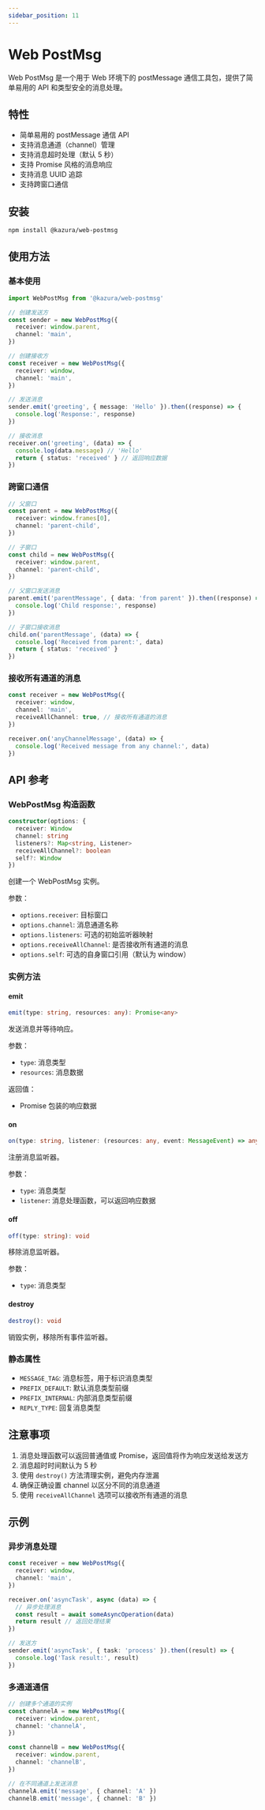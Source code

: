 ```yaml
---
sidebar_position: 11
---
```


# Web PostMsg

Web PostMsg 是一个用于 Web 环境下的 postMessage 通信工具包，提供了简单易用的 API 和类型安全的消息处理。

## 特性

- 简单易用的 postMessage 通信 API
- 支持消息通道（channel）管理
- 支持消息超时处理（默认 5 秒）
- 支持 Promise 风格的消息响应
- 支持消息 UUID 追踪
- 支持跨窗口通信

## 安装

```bash
npm install @kazura/web-postmsg
```

## 使用方法

### 基本使用

```typescript
import WebPostMsg from '@kazura/web-postmsg'

// 创建发送方
const sender = new WebPostMsg({
  receiver: window.parent,
  channel: 'main',
})

// 创建接收方
const receiver = new WebPostMsg({
  receiver: window,
  channel: 'main',
})

// 发送消息
sender.emit('greeting', { message: 'Hello' }).then((response) => {
  console.log('Response:', response)
})

// 接收消息
receiver.on('greeting', (data) => {
  console.log(data.message) // 'Hello'
  return { status: 'received' } // 返回响应数据
})
```

### 跨窗口通信

```typescript
// 父窗口
const parent = new WebPostMsg({
  receiver: window.frames[0],
  channel: 'parent-child',
})

// 子窗口
const child = new WebPostMsg({
  receiver: window.parent,
  channel: 'parent-child',
})

// 父窗口发送消息
parent.emit('parentMessage', { data: 'from parent' }).then((response) => {
  console.log('Child response:', response)
})

// 子窗口接收消息
child.on('parentMessage', (data) => {
  console.log('Received from parent:', data)
  return { status: 'received' }
})
```

### 接收所有通道的消息

```typescript
const receiver = new WebPostMsg({
  receiver: window,
  channel: 'main',
  receiveAllChannel: true, // 接收所有通道的消息
})

receiver.on('anyChannelMessage', (data) => {
  console.log('Received message from any channel:', data)
})
```

## API 参考

### WebPostMsg 构造函数

```typescript
constructor(options: {
  receiver: Window
  channel: string
  listeners?: Map<string, Listener>
  receiveAllChannel?: boolean
  self?: Window
})
```

创建一个 WebPostMsg 实例。

参数：

- `options.receiver`: 目标窗口
- `options.channel`: 消息通道名称
- `options.listeners`: 可选的初始监听器映射
- `options.receiveAllChannel`: 是否接收所有通道的消息
- `options.self`: 可选的自身窗口引用（默认为 window）

### 实例方法

#### emit

```typescript
emit(type: string, resources: any): Promise<any>
```

发送消息并等待响应。

参数：

- `type`: 消息类型
- `resources`: 消息数据

返回值：

- Promise 包装的响应数据

#### on

```typescript
on(type: string, listener: (resources: any, event: MessageEvent) => any): void
```

注册消息监听器。

参数：

- `type`: 消息类型
- `listener`: 消息处理函数，可以返回响应数据

#### off

```typescript
off(type: string): void
```

移除消息监听器。

参数：

- `type`: 消息类型

#### destroy

```typescript
destroy(): void
```

销毁实例，移除所有事件监听器。

### 静态属性

- `MESSAGE_TAG`: 消息标签，用于标识消息类型
- `PREFIX_DEFAULT`: 默认消息类型前缀
- `PREFIX_INTERNAL`: 内部消息类型前缀
- `REPLY_TYPE`: 回复消息类型

## 注意事项

1. 消息处理函数可以返回普通值或 Promise，返回值将作为响应发送给发送方
2. 消息超时时间默认为 5 秒
3. 使用 `destroy()` 方法清理实例，避免内存泄漏
4. 确保正确设置 channel 以区分不同的消息通道
5. 使用 `receiveAllChannel` 选项可以接收所有通道的消息

## 示例

### 异步消息处理

```typescript
const receiver = new WebPostMsg({
  receiver: window,
  channel: 'main',
})

receiver.on('asyncTask', async (data) => {
  // 异步处理消息
  const result = await someAsyncOperation(data)
  return result // 返回处理结果
})

// 发送方
sender.emit('asyncTask', { task: 'process' }).then((result) => {
  console.log('Task result:', result)
})
```

### 多通道通信

```typescript
// 创建多个通道的实例
const channelA = new WebPostMsg({
  receiver: window.parent,
  channel: 'channelA',
})

const channelB = new WebPostMsg({
  receiver: window.parent,
  channel: 'channelB',
})

// 在不同通道上发送消息
channelA.emit('message', { channel: 'A' })
channelB.emit('message', { channel: 'B' })
```
